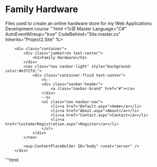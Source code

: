 # Family Hardware
Files used to create an online hardware store for my Web Applications Development course
'''html
<%@ Master Language="C#" AutoEventWireup="true" CodeBehind="Site.master.cs" Inherits="Project2.Site" %>

<!DOCTYPE html>

<html>
<head runat="server">
    <title>Family Hardware</title>
    <link href="Content/bootstrap.css" rel="stylesheet" />
    <script src="Scripts/jquery-3.0.0.js"></script>
    <script src="Scripts/bootstrap.js"></script>
    <asp:ContentPlaceHolder ID="head" runat="server"/>
</head>
<body>

        <div class="container">
            <div class="jumbotron text-center">
                <h1>Family Hardware</h1>
            </div>
            <nav class="nav navbar-light" style="background-color:#e3f2fd;">
                <div class="container-fluid text-center">
                    <%-- 
                    <div class="navbar-header">
                        <a class="navbar-brand" href="#"></a>
                    </div>
                    --%>
                    <ul class="nav navbar-nav">
                        <li><a href="Default.aspx">Home</a></li>
                        <li><a href="About.aspx">About</a></li>
                        <li><a href="Contact.aspx">Contact</a></li>
                        <li><a href="CustomerRegistration.aspx">Register</a></li>
                    </ul>
                </div>
            </nav>
                
            <asp:ContentPlaceHolder ID="body" runat="server" />
        </div>
</body>
</html>
'''html
